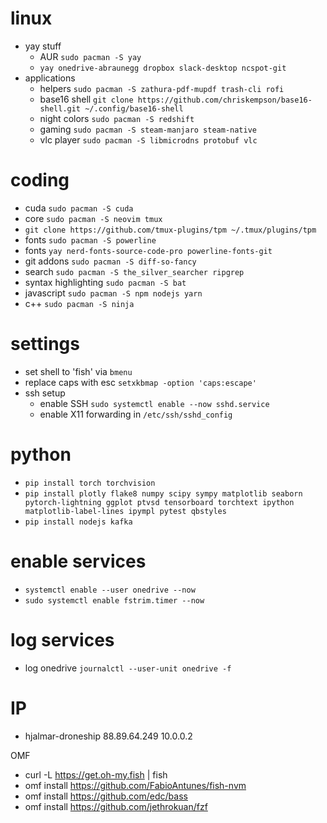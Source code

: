 # linux
* yay stuff
  * AUR `sudo pacman -S yay`
  * `yay onedrive-abraunegg dropbox slack-desktop ncspot-git`
* applications
  * helpers `sudo pacman -S zathura-pdf-mupdf trash-cli rofi`
  * base16 shell `git clone https://github.com/chriskempson/base16-shell.git ~/.config/base16-shell`
  * night colors `sudo pacman -S redshift`
  * gaming `sudo pacman -S steam-manjaro steam-native`
  * vlc player `sudo pacman -S libmicrodns protobuf vlc`

# coding
* cuda `sudo pacman -S cuda`
* core `sudo pacman -S neovim tmux`
* `git clone https://github.com/tmux-plugins/tpm ~/.tmux/plugins/tpm`
* fonts `sudo pacman -S powerline`
* fonts `yay nerd-fonts-source-code-pro powerline-fonts-git`
* git addons `sudo pacman -S diff-so-fancy`
* search `sudo pacman -S the_silver_searcher ripgrep`
* syntax highlighting `sudo pacman -S bat`
* javascript `sudo pacman -S npm nodejs yarn`
* c++ `sudo pacman -S ninja`

# settings
* set shell to 'fish' via `bmenu`
* replace caps with esc `setxkbmap -option 'caps:escape' `
* ssh setup
  * enable SSH `sudo systemctl enable --now sshd.service`
  * enable X11 forwarding in `/etc/ssh/sshd_config`

# python
* `pip install torch torchvision`
* `pip install plotly flake8 numpy scipy sympy matplotlib seaborn pytorch-lightning ggplot ptvsd tensorboard torchtext ipython matplotlib-label-lines ipympl pytest qbstyles`
* `pip install nodejs kafka`

# enable services
* `systemctl enable --user onedrive --now`
* `sudo systemctl enable fstrim.timer --now`

# log services
* log onedrive `journalctl --user-unit onedrive -f`

# IP
* hjalmar-droneship 88.89.64.249 10.0.0.2

OMF
* curl -L https://get.oh-my.fish | fish
* omf install https://github.com/FabioAntunes/fish-nvm
* omf install https://github.com/edc/bass
* omf install https://github.com/jethrokuan/fzf
